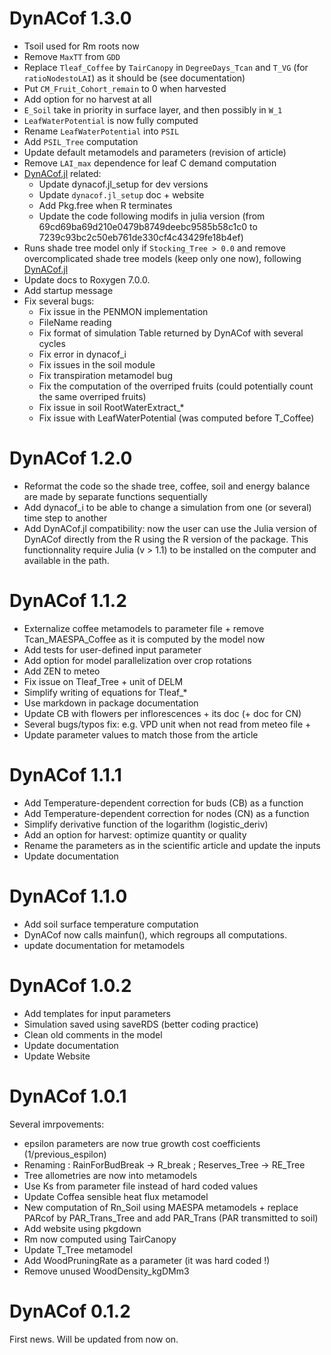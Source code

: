 # DynACof 1.3.0

* Tsoil used for Rm roots now  
* Remove `MaxTT` from `GDD`  
* Replace `Tleaf_Coffee` by `TairCanopy` in `DegreeDays_Tcan` and `T_VG` (for `ratioNodestoLAI`) as it should be (see documentation)  
* Put `CM_Fruit_Cohort_remain` to 0 when harvested  
* Add option for no harvest at all  
* `E_Soil` take in priority in surface layer, and then possibly in `W_1`  
* `LeafWaterPotential` is now fully computed  
* Rename `LeafWaterPotential` into `PSIL`  
* Add `PSIL_Tree` computation   
* Update default metamodels and parameters (revision of article)  
* Remove `LAI_max` dependence for leaf C demand computation  
* [DynACof.jl](https://github.com/VEZY/DynACof.jl) related:  
  * Update dynacof.jl_setup for dev versions  
  * Update `dynacof.jl_setup` doc + website  
  * Add Pkg.free when R terminates  
  * Update the code following modifs in julia version (from 69cd69ba69d210e0479b8749deebc9585b58c1c0 to 7239c93bc2c50eb761de330cf4c43429fe18b4ef)  
* Runs shade tree model only if `Stocking_Tree > 0.0` and remove overcomplicated shade tree models (keep only one now), following [DynACof.jl](https://github.com/VEZY/DynACof.jl)  
* Update docs to Roxygen 7.0.0.  
* Add startup message  
* Fix several bugs:  
  * Fix issue in the PENMON implementation  
  * FileName reading  
  * Fix format of simulation Table returned by DynACof with several cycles  
  * Fix error in dynacof_i  
  * Fix issues in the soil module  
  * Fix transpiration metamodel bug  
  * Fix the computation of the overriped fruits (could potentially count the same overriped fruits)  
  * Fix issue in soil RootWaterExtract_*  
  * Fix issue with LeafWaterPotential (was computed before T_Coffee)  

# DynACof 1.2.0

* Reformat the code so the shade tree, coffee, soil and energy balance are made by separate functions sequentially  
* Add dynacof_i to be able to change a simulation from one (or several) time step to another  
* Add DynACof.jl compatibility: now the user can use the Julia version of DynACof directly from the R using the R version of the package. This functionnality require Julia (v > 1.1) to be installed on the computer and available in the path.  

# DynACof 1.1.2

* Externalize coffee metamodels to parameter file + remove Tcan_MAESPA_Coffee as it is computed by the model now
* Add tests for user-defined input parameter  
* Add option for model parallelization over crop rotations  
* Add ZEN to meteo  
* Fix issue on Tleaf_Tree + unit of DELM  
* Simplify writing of equations for Tleaf_*
* Use markdown in package documentation
* Update CB with flowers per inflorescences + its doc (+ doc for CN)
* Several bugs/typos fix: e.g. VPD unit when not read from meteo file + 
* Update parameter values to match those from the article

# DynACof 1.1.1

* Add Temperature-dependent correction for buds (CB) as a function  
* Add Temperature-dependent correction for nodes (CN) as a function  
* Simplify derivative function of the logarithm (logistic_deriv)  
* Add an option for harvest: optimize quantity or quality  
* Rename the parameters as in the scientific article and update the inputs
* Update documentation


# DynACof 1.1.0

* Add soil surface temperature computation
* DynACof now calls mainfun(), which regroups all computations.
* update documentation for metamodels

# DynACof 1.0.2

* Add templates for input parameters
* Simulation saved using saveRDS (better coding practice)
* Clean old comments in the model
* Update documentation
* Update Website

# DynACof 1.0.1

Several imrpovements:

* epsilon parameters are now true growth cost coefficients (1/previous_espilon)
* Renaming : RainForBudBreak -> R_break ; Reserves_Tree -> RE_Tree
* Tree allometries are now into metamodels
* Use Ks from parameter file instead of hard coded values
* Update Coffea sensible heat flux metamodel
* New computation of Rn_Soil using MAESPA metamodels + replace PARcof by PAR_Trans_Tree and add PAR_Trans (PAR transmitted to soil)
* Add website using pkgdown
* Rm now computed using TairCanopy
* Update T_Tree metamodel
* Add WoodPruningRate as a parameter (it was hard coded !)
* Remove unused WoodDensity_kgDMm3


# DynACof 0.1.2

First news. Will be updated from now on.
